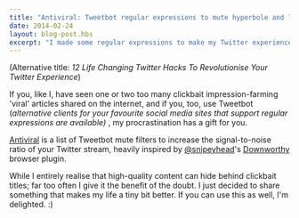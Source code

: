 ```yaml
---
title: "Antiviral: Tweetbot regular expressions to mute hyperbole and listicles"
date: 2014-02-24
layout: blog-post.hbs
excerpt: "I made some regular expressions to make my Twitter experience a bit nicer."
---
```


(Alternative title: _12 Life Changing Twitter Hacks To Revolutionise Your Twitter Experience_)

If you, like I, have seen one or two too many clickbait impression-farming 'viral' articles shared on the internet, and if you, too, use Tweetbot (_alternative clients for your favourite social media sites that support regular expressions are available)_ , my procrastination has a gift for you.

[Antiviral](https://gist.github.com/jegtnes/9187879) is a list of Tweetbot mute filters to increase the signal-to-noise ratio of your Twitter stream, heavily inspired by [@snipeyhead](https://twitter.com/snipeyhead)'s [Downworthy](http://downworthy.snipe.net/) browser plugin.

While I entirely realise that high-quality content can hide behind clickbait titles; far too often I give it the benefit of the doubt. I just decided to share something that makes my life a tiny bit better. If you can use this as well, I'm delighted. :)
